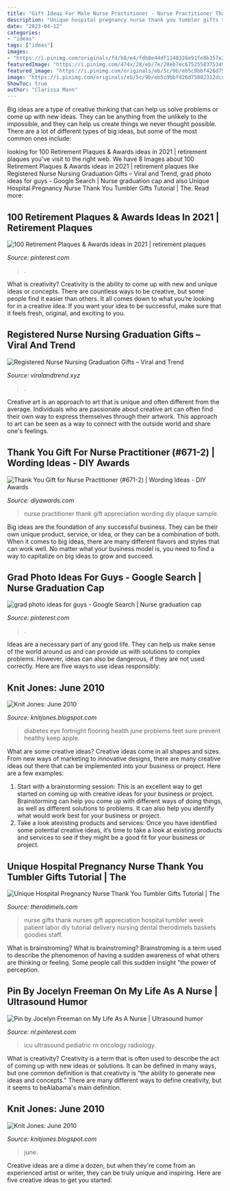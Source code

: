 ```yaml
---
title: "Gift Ideas For Male Nurse Practitioner - Nurse Practitioner Thank Gift Appreciation Wording Diy Plaque Sample"
description: "Unique hospital pregnancy nurse thank you tumbler gifts tutorial"
date: "2023-04-12"
categories:
- "ideas"
tags: ["ideas"]
images:
- "https://i.pinimg.com/originals/fd/b8/e4/fdb8e44df1148326e91fe8b357e25b24.jpg"
featuredImage: "https://i.pinimg.com/474x/28/eb/7e/28eb7ec6752558375349d475d108e363.jpg"
featured_image: "https://i.pinimg.com/originals/eb/5c/9b/eb5c9bbf426d75882312dcc5f4d57a1e.jpg"
image: "https://i.pinimg.com/originals/eb/5c/9b/eb5c9bbf426d75882312dcc5f4d57a1e.jpg"
ShowToc: true
author: "Clarissa Mann"
---
```



Big ideas are a type of creative thinking that can help us solve problems or come up with new ideas. They can be anything from the unlikely to the impossible, and they can help us create things we never thought possible. There are a lot of different types of big ideas, but some of the most common ones include: 

	

		
looking for 100 Retirement Plaques &amp; Awards ideas in 2021 | retirement plaques you've visit to the right web. We have 8 Images about 100 Retirement Plaques &amp; Awards ideas in 2021 | retirement plaques like Registered Nurse Nursing Graduation Gifts – Viral and Trend, grad photo ideas for guys - Google Search | Nurse graduation cap and also Unique Hospital Pregnancy Nurse Thank You Tumbler Gifts Tutorial | The. Read more:
		
    
## 100 Retirement Plaques &amp; Awards Ideas In 2021 | Retirement Plaques

<img loading=lazy src="https://i.pinimg.com/474x/28/eb/7e/28eb7ec6752558375349d475d108e363.jpg" onerror="this.onerror=null;this.src='https://tse4.mm.bing.net/th?id=OIP.p_wwBTGJI6siE6aNm3nMqQAAAA&amp;pid=15.1';" alt="100 Retirement Plaques &amp; Awards ideas in 2021 | retirement plaques">

_Source: pinterest.com_

>. 

	

What is creativity?
Creativity is the ability to come up with new and unique ideas or concepts. There are countless ways to be creative, but some people find it easier than others. It all comes down to what you’re looking for in a creative idea. If you want your idea to be successful, make sure that it feels fresh, original, and exciting to you.

    
## Registered Nurse Nursing Graduation Gifts – Viral And Trend

<img loading=lazy src="https://i.pinimg.com/originals/fd/b8/e4/fdb8e44df1148326e91fe8b357e25b24.jpg" onerror="this.onerror=null;this.src='https://tse2.mm.bing.net/th?id=OIP.tz_lXdo-ym3K4wa5E9vvLwHaIE&amp;pid=15.1';" alt="Registered Nurse Nursing Graduation Gifts – Viral and Trend">

_Source: viralandtrend.xyz_

>. 

	

Creative art is an approach to art that is unique and often different from the average. Individuals who are passionate about creative art can often find their own way to express themselves through their artwork. This approach to art can be seen as a way to connect with the outside world and share one's feelings.

    
## Thank You Gift For Nurse Practitioner (#671-2) | Wording Ideas - DIY Awards

<img loading=lazy src="https://www.diyawards.com/images/products/themes/google_ad.white/695-sample-detail-nurse-appreciation-gift-plaque-1577.jpg" onerror="this.onerror=null;this.src='https://tse4.mm.bing.net/th?id=OIP.yMzRJ6xlMxwXjVcqmKXKRAHaHa&amp;pid=15.1';" alt="Thank You Gift for Nurse Practitioner (#671-2) | Wording Ideas - DIY Awards">

_Source: diyawards.com_

>nurse practitioner thank gift appreciation wording diy plaque sample. 

	

Big ideas are the foundation of any successful business. They can be their own unique product, service, or idea, or they can be a combination of both. When it comes to big ideas, there are many different flavors and styles that can work well. No matter what your business model is, you need to find a way to capitalize on big ideas to grow and succeed.

    
## Grad Photo Ideas For Guys - Google Search | Nurse Graduation Cap

<img loading=lazy src="https://i.pinimg.com/originals/eb/5c/9b/eb5c9bbf426d75882312dcc5f4d57a1e.jpg" onerror="this.onerror=null;this.src='https://tse2.mm.bing.net/th?id=OIP.c6-3HNNHFPGkQ4w1m9ap_gHaJ3&amp;pid=15.1';" alt="grad photo ideas for guys - Google Search | Nurse graduation cap">

_Source: pinterest.com_

>. 

	

Ideas are a necessary part of any good life. They can help us make sense of the world around us and can provide us with solutions to complex problems. However, ideas can also be dangerous, if they are not used correctly. Here are five ways to use ideas responsibly: 

    
## Knit Jones: June 2010

<img loading=lazy src="https://2.bp.blogspot.com/_X5gvFBIH7fo/TBK-Q2t6TwI/AAAAAAAACyM/w8MvkSQaQ7M/s1600/IMG_2653.JPG" onerror="this.onerror=null;this.src='https://tse3.mm.bing.net/th?id=OIP.wg3bmW9HV5puIwvGgD58IQHaLG&amp;pid=15.1';" alt="Knit Jones: June 2010">

_Source: knitjones.blogspot.com_

>diabetes eye fortnight flooring health june problems feet sure prevent healthy keep apple. 

	

What are some creative ideas?
Creative ideas come in all shapes and sizes. From new ways of marketing to innovative designs, there are many creative ideas out there that can be implemented into your business or project. Here are a few examples: 
1. Start with a brainstorming session: This is an excellent way to get started on coming up with creative ideas for your business or project. Brainstorming can help you come up with different ways of doing things, as well as different solutions to problems. It can also help you identify what would work best for your business or project. 
2. Take a look atexisting products and services: Once you have identified some potential creative ideas, it’s time to take a look at existing products and services to see if they might be a good fit for your business or project.

    
## Unique Hospital Pregnancy Nurse Thank You Tumbler Gifts Tutorial | The

<img loading=lazy src="https://i1.wp.com/www.therodimels.com/wp-content/uploads/2014/04/nurse_thank_you_tumbler_ribbon2.jpg" onerror="this.onerror=null;this.src='https://tse1.mm.bing.net/th?id=OIP.1C6byVBJ-LErs6RX74l0DwHaE6&amp;pid=15.1';" alt="Unique Hospital Pregnancy Nurse Thank You Tumbler Gifts Tutorial | The">

_Source: therodimels.com_

>nurse gifts thank nurses gift appreciation hospital tumbler week patient labor diy tutorial delivery nursing dental therodimels baskets goodies staff. 

	

What is brainstroming?
What is brainstroming? Brainstroming is a term used to describe the phenomenon of having a sudden awareness of what others are thinking or feeling. Some people call this sudden insight "the power of perception.

    
## Pin By Jocelyn Freeman On My Life As A Nurse | Ultrasound Humor

<img loading=lazy src="https://i.pinimg.com/736x/16/05/98/1605989fbb033cc1ea30ad86676162d9.jpg" onerror="this.onerror=null;this.src='https://tse4.mm.bing.net/th?id=OIP.5iI62JAA7Z-2yoGPrZb1_QHaHa&amp;pid=15.1';" alt="Pin by Jocelyn Freeman on My Life As A Nurse | Ultrasound humor">

_Source: nl.pinterest.com_

>icu ultrasound pediatric rn oncology radiology. 

	

What is creativity?
Creativity is a term that is often used to describe the act of coming up with new ideas or solutions. It can be defined in many ways, but one common definition is that creativity is “the ability to generate new ideas and concepts.” There are many different ways to define creativity, but it seems to beAlabama's main definition.

    
## Knit Jones: June 2010

<img loading=lazy src="https://2.bp.blogspot.com/_X5gvFBIH7fo/TBK-RkzXFKI/AAAAAAAACyU/C219PgxVZUk/s1600/IMG_2654.JPG" onerror="this.onerror=null;this.src='https://tse4.mm.bing.net/th?id=OIP.uqdqyhCSbdoyIZGeUK8ntgHaE8&amp;pid=15.1';" alt="Knit Jones: June 2010">

_Source: knitjones.blogspot.com_

>june. 

	

Creative ideas are a dime a dozen, but when they're come from an experienced artist or writer, they can be truly unique and inspiring. Here are five creative ideas to get you started: 

